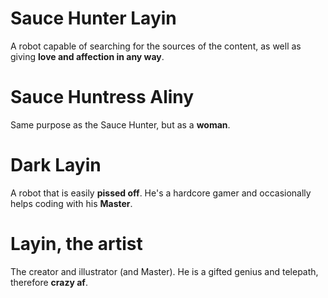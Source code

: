 # Sauce Hunter Layin

A robot capable of searching for the sources of the content, as well as giving **love and affection in any way**.

# Sauce Huntress Aliny

Same purpose as the Sauce Hunter, but as a **woman**.

# Dark Layin

A robot that is easily **pissed off**. He's a hardcore gamer and occasionally helps coding with his **Master**.

# Layin, the artist

The creator and illustrator (and Master). He is a gifted genius and telepath, therefore **crazy af**.